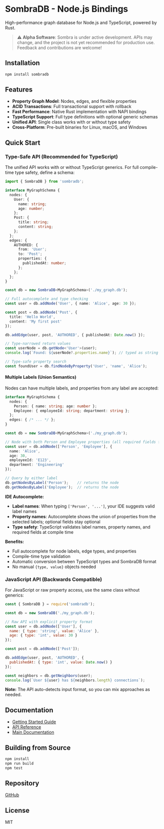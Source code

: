# SombraDB - Node.js Bindings

High-performance graph database for Node.js and TypeScript, powered by Rust.

> ⚠️ **Alpha Software**: Sombra is under active development. APIs may change, and the project is not yet recommended for production use. Feedback and contributions are welcome!

## Installation

```bash
npm install sombradb
```

## Features

- **Property Graph Model**: Nodes, edges, and flexible properties
- **ACID Transactions**: Full transactional support with rollback
- **Fast Performance**: Native Rust implementation with NAPI bindings
- **TypeScript Support**: Full type definitions with optional generic schemas
- **Unified API**: Single class works with or without type safety
- **Cross-Platform**: Pre-built binaries for Linux, macOS, and Windows

## Quick Start

### Type-Safe API (Recommended for TypeScript)

The unified API works with or without TypeScript generics. For full compile-time type safety, define a schema:

```typescript
import { SombraDB } from 'sombradb';

interface MyGraphSchema {
  nodes: {
    User: {
      name: string;
      age: number;
    };
    Post: {
      title: string;
      content: string;
    };
  };
  edges: {
    AUTHORED: {
      from: 'User';
      to: 'Post';
      properties: {
        publishedAt: number;
      };
    };
  };
}

const db = new SombraDB<MyGraphSchema>('./my_graph.db');

// Full autocomplete and type checking
const user = db.addNode('User', { name: 'Alice', age: 30 });

const post = db.addNode('Post', { 
  title: 'Hello World',
  content: 'My first post'
});

db.addEdge(user, post, 'AUTHORED', { publishedAt: Date.now() });

// Type-narrowed return values
const userNode = db.getNode<'User'>(user);
console.log(`Found: ${userNode?.properties.name}`); // typed as string

// Type-safe property search
const foundUser = db.findNodeByProperty('User', 'name', 'Alice');
```

#### Multiple Labels (Union Semantics)

Nodes can have multiple labels, and properties from any label are accepted:

```typescript
interface MyGraphSchema {
  nodes: {
    Person: { name: string; age: number };
    Employee: { employeeId: string; department: string };
  };
  edges: { /* ... */ };
}

const db = new SombraDB<MyGraphSchema>('./my_graph.db');

// Node with both Person and Employee properties (all required fields from both labels)
const user = db.addNode(['Person', 'Employee'], { 
  name: 'Alice', 
  age: 30,
  employeeId: 'E123',
  department: 'Engineering'
});

// Query by either label
db.getNodesByLabel('Person');    // returns the node
db.getNodesByLabel('Employee');  // returns the node
```

**IDE Autocomplete:**
- **Label names**: When typing `['Person', '...']`, your IDE suggests valid label names
- **Property names**: Autocomplete shows the union of properties from the selected labels; optional fields stay optional
- **Type safety**: TypeScript validates label names, property names, and required fields at compile time

**Benefits:**
- Full autocomplete for node labels, edge types, and properties
- Compile-time type validation
- Automatic conversion between TypeScript types and SombraDB format
- No manual `{type, value}` objects needed

### JavaScript API (Backwards Compatible)

For JavaScript or raw property access, use the same class without generics:

```javascript
const { SombraDB } = require('sombradb');

const db = new SombraDB('./my_graph.db');

// Raw API with explicit property format
const user = db.addNode(['User'], {
  name: { type: 'string', value: 'Alice' },
  age: { type: 'int', value: 30 }
});

const post = db.addNode(['Post']);

db.addEdge(user, post, 'AUTHORED', {
  publishedAt: { type: 'int', value: Date.now() }
});

const neighbors = db.getNeighbors(user);
console.log(`User ${user} has ${neighbors.length} connections`);
```

**Note:** The API auto-detects input format, so you can mix approaches as needed.

## Documentation

- [Getting Started Guide](https://github.com/maskdotdev/sombra/blob/main/docs/nodejs-guide.md)
- [API Reference](https://github.com/maskdotdev/sombra/blob/main/packages/nodejs/index.d.ts)
- [Main Documentation](https://github.com/maskdotdev/sombra)

## Building from Source

```bash
npm install
npm run build
npm test
```

## Repository

[GitHub](https://github.com/maskdotdev/sombra)

## License

MIT
